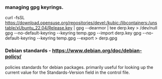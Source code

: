 ### managing gpg keyrings.

curl -fsSL https://download.opensuse.org/repositories/devel:/kubic:/libcontainers:/unstable/xUbuntu_22.04/Release.key | gpg --dearmor | tee derp.key > /dev/null
gpg --no-default-keyring --keyring temp.gpg --import derp.key
gpg --no-default-keyring --keyring temp.gpg --export > derp.gpg


### Debian standards - https://www.debian.org/doc/debian-policy/

policies standards for debian packages. primarily useful for looking up the current value
for the Standards-Version field in the control file.
